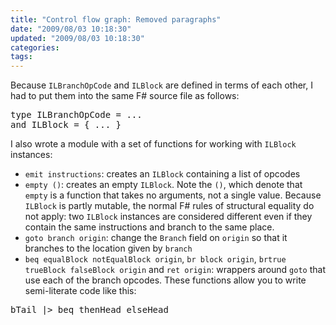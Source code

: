 ```yaml
---
title: "Control flow graph: Removed paragraphs"
date: "2009/08/03 10:18:30"
updated: "2009/08/03 10:18:30"
categories: 
tags: 
---
```

Because `ILBranchOpCode` and `ILBlock` are defined in terms of each other, I had to put them into the same F# source file as follows:

<pre class="brush: fsharp">
type ILBranchOpCode = ...
and ILBlock = { ... }
</pre>

I also wrote a module with a set of functions for working with `ILBlock` instances:

* `emit instructions`: creates an `ILBlock` containing a list of opcodes
* `empty ()`: creates an empty `ILBlock`. Note the `()`, which denote that `empty` is a function that takes no arguments, not a single value. Because `ILBlock` is partly mutable, the normal F# rules of structural equality do not apply: two `ILBlock` instances are considered different even if they contain the same instructions and branch to the same place.
* `goto branch origin`: change the `Branch` field on `origin` so that it branches to the location given by `branch`
* `beq equalBlock notEqualBlock origin`, `br block origin`, `brtrue trueBlock falseBlock origin` and `ret origin`: wrappers around `goto` that use each of the branch opcodes. These functions allow you to write semi-literate code like this:
<pre class="brush: fsharp">
bTail |&gt; beq thenHead elseHead
</pre>

